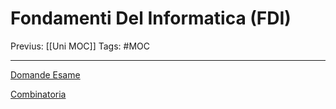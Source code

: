 # Fondamenti Del Informatica (FDI)

Previus: [[Uni MOC]]
Tags: #MOC

---

[Domande Esame](Fondamenti%20Del%20Informatica%20(FDI)%20b889540335634c52842090557bd9584f/Domande%20Esame%20b24a800ec3ce4ff7b8943afe716ab766.md)

[Combinatoria](Fondamenti%20Del%20Informatica%20(FDI)%20b889540335634c52842090557bd9584f/Combinatoria%2047d69a3167c64956a0efb2d7edd19fc1.md)
